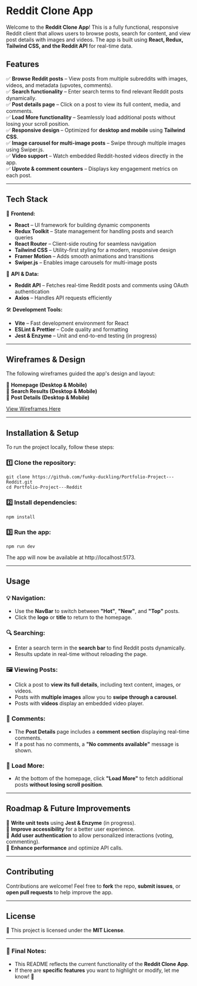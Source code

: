 # **Reddit Clone App**  

Welcome to the **Reddit Clone App**! This is a fully functional, responsive Reddit client that allows users to browse posts, search for content, and view post details with images and videos. The app is built using **React, Redux, Tailwind CSS, and the Reddit API** for real-time data.  

## **Features**  

✅ **Browse Reddit posts** – View posts from multiple subreddits with images, videos, and metadata (upvotes, comments).  
✅ **Search functionality** – Enter search terms to find relevant Reddit posts dynamically.  
✅ **Post details page** – Click on a post to view its full content, media, and comments.  
✅ **Load More functionality** – Seamlessly load additional posts without losing your scroll position.  
✅ **Responsive design** – Optimized for **desktop and mobile** using **Tailwind CSS**.  
✅ **Image carousel for multi-image posts** – Swipe through multiple images using Swiper.js.  
✅ **Video support** – Watch embedded Reddit-hosted videos directly in the app.  
✅ **Upvote & comment counters** – Displays key engagement metrics on each post.  

---

## **Tech Stack**  

🚀 **Frontend:**  
- **React** – UI framework for building dynamic components  
- **Redux Toolkit** – State management for handling posts and search queries  
- **React Router** – Client-side routing for seamless navigation  
- **Tailwind CSS** – Utility-first styling for a modern, responsive design  
- **Framer Motion** – Adds smooth animations and transitions  
- **Swiper.js** – Enables image carousels for multi-image posts  

🔗 **API & Data:**  
- **Reddit API** – Fetches real-time Reddit posts and comments using OAuth authentication  
- **Axios** – Handles API requests efficiently  

🛠 **Development Tools:**  
- **Vite** – Fast development environment for React  
- **ESLint & Prettier** – Code quality and formatting  
- **Jest & Enzyme** – Unit and end-to-end testing (in progress)  

---

## **Wireframes & Design**  

The following wireframes guided the app's design and layout:  

📌 **Homepage (Desktop & Mobile)**  
📌 **Search Results (Desktop & Mobile)**  
📌 **Post Details (Desktop & Mobile)**  

[View Wireframes Here]([#src/assets/wireframes](https://github.com/funky-duckling/Portfolio-Project---Reddit/tree/cdce640dac10ac27d075d4f606431d305614c888/src/assets/wireframes)) 

---

## **Installation & Setup**  

To run the project locally, follow these steps:  

### **1️⃣ Clone the repository:**  
```
git clone https://github.com/funky-duckling/Portfolio-Project---Reddit.git
cd Portfolio-Project---Reddit
```

### **2️⃣ Install dependencies:**
```
npm install
```

### **3️⃣ Run the app:**
```
npm run dev
```

The app will now be available at http://localhost:5173.

---

## **Usage**  

### 💡 **Navigation:**  
- Use the **NavBar** to switch between **"Hot"**, **"New"**, and **"Top"** posts.  
- Click the **logo** or **title** to return to the homepage.  

### 🔍 **Searching:**  
- Enter a search term in the **search bar** to find Reddit posts dynamically.  
- Results update in real-time without reloading the page.  

### 🖼 **Viewing Posts:**  
- Click a post to **view its full details**, including text content, images, or videos.  
- Posts with **multiple images** allow you to **swipe through a carousel**.  
- Posts with **videos** display an embedded video player.  

### 💬 **Comments:**  
- The **Post Details** page includes a **comment section** displaying real-time comments.  
- If a post has no comments, a **"No comments available"** message is shown.  

### 📜 **Load More:**  
- At the bottom of the homepage, click **"Load More"** to fetch additional posts **without losing scroll position**.  

---

## **Roadmap & Future Improvements**  

🔹 **Write unit tests** using **Jest & Enzyme** (in progress).  
🔹 **Improve accessibility** for a better user experience.  
🔹 **Add user authentication** to allow personalized interactions (voting, commenting).  
🔹 **Enhance performance** and optimize API calls.  

---

## **Contributing**  

Contributions are welcome! Feel free to **fork** the repo, **submit issues**, or **open pull requests** to help improve the app.  

---

## **License**  

📜 This project is licensed under the **MIT License**.  

---

### 🎯 **Final Notes:**  
- This README reflects the current functionality of the **Reddit Clone App**.  
- If there are **specific features** you want to highlight or modify, let me know! 🚀  

